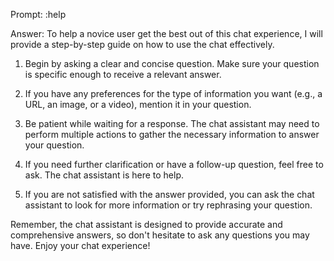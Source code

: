 Prompt: :help

Answer: To help a novice user get the best out of this chat experience, I will provide a step-by-step guide on how to use the chat effectively.

1. Begin by asking a clear and concise question. Make sure your question is specific enough to receive a relevant answer.

2. If you have any preferences for the type of information you want (e.g., a URL, an image, or a video), mention it in your question.

3. Be patient while waiting for a response. The chat assistant may need to perform multiple actions to gather the necessary information to answer your question.

4. If you need further clarification or have a follow-up question, feel free to ask. The chat assistant is here to help.

5. If you are not satisfied with the answer provided, you can ask the chat assistant to look for more information or try rephrasing your question.

Remember, the chat assistant is designed to provide accurate and comprehensive answers, so don't hesitate to ask any questions you may have. Enjoy your chat experience!

